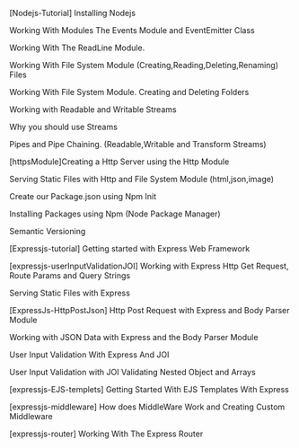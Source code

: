 [Nodejs-Tutorial] Installing Nodejs 

Working With Modules The Events Module and EventEmitter Class 

Working With The ReadLine Module.  

Working With File System Module (Creating,Reading,Deleting,Renaming) Files

Working With File System Module. Creating and Deleting Folders

Working with Readable and Writable Streams

Why you should use Streams

Pipes and Pipe Chaining. (Readable,Writable and Transform Streams)

[httpsModule]Creating a Http Server using the Http Module 

Serving Static Files with Http and File System Module (html,json,image)

Create our Package.json using Npm Init

Installing Packages using Npm (Node Package Manager)

Semantic Versioning

[Expressjs-tutorial] Getting started with Express Web Framework

[expressjs-userInputValidationJOI] Working with Express Http Get Request, Route Params and Query Strings 

Serving Static Files with Express

[ExpressJs-HttpPostJson] Http Post Request with Express and Body Parser Module

Working with JSON Data with Express and the Body Parser Module

User Input Validation With Express And JOI

User Input Validation with JOI Validating Nested Object and Arrays

[expressjs-EJS-templets] Getting Started With EJS Templates With Express 

[expressjs-middleware] How does MiddleWare Work and Creating Custom Middleware

[expressjs-router] Working With The Express Router
